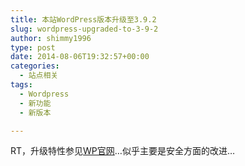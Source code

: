 ```yaml
---
title: 本站WordPress版本升级至3.9.2
slug: wordpress-upgraded-to-3-9-2
author: shimmy1996
type: post
date: 2014-08-06T19:32:57+00:00
categories:
  - 站点相关
tags:
  - Wordpress
  - 新功能
  - 新版本

---
```

RT，升级特性参见<a title="传送门" href="http://wordpress.org/news/2014/08/wordpress-3-9-2/">WP官网</a>&#8230;似乎主要是安全方面的改进&#8230;
